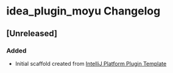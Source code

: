 <!-- Keep a Changelog guide -> https://keepachangelog.com -->

# idea_plugin_moyu Changelog

## [Unreleased]
### Added
- Initial scaffold created from [IntelliJ Platform Plugin Template](https://github.com/JetBrains/intellij-platform-plugin-template)
